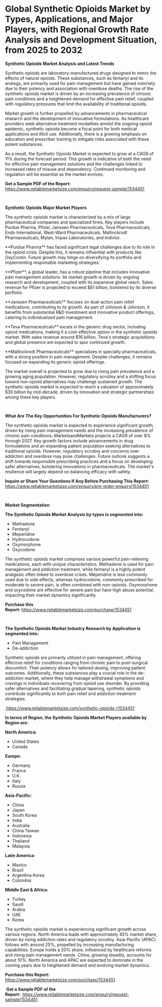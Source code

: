 <p><h1>Global Synthetic Opioids Market by Types, Applications, and Major Players, with Regional Growth Rate Analysis and Development Situation, from 2025 to 2032</h1></p><p><strong>Synthetic Opioids Market Analysis and Latest Trends</strong></p>
<p><p>Synthetic opioids are laboratory-manufactured drugs designed to mimic the effects of natural opioids. These substances, such as fentanyl and its analogs, are primarily used for pain management but have gained notoriety due to their potency and association with overdose deaths. The rise of the synthetic opioids market is driven by an increasing prevalence of chronic pain conditions and a heightened demand for effective pain relief, coupled with regulatory pressures that limit the availability of traditional opioids.</p><p>Market growth is further propelled by advancements in pharmaceutical research and the development of innovative formulations. As healthcare providers seek alternative treatment modalities amidst the ongoing opioid epidemic, synthetic opioids become a focal point for both medical applications and illicit use. Additionally, there is a growing emphasis on education and prescriber training to mitigate risks associated with these potent substances.</p><p>As a result, the Synthetic Opioids Market is expected to grow at a CAGR of 11% during the forecast period. This growth is indicative of both the need for effective pain management solutions and the challenges linked to increased rates of misuse and dependency. Continued monitoring and regulation will be essential as the market evolves.</p></p>
<p><strong>Get a Sample PDF of the Report:&nbsp;</strong> <a href="https://www.reliablemarketsize.com/enquiry/request-sample/1534451?utm_campaign=2008&utm_medium=2&utm_source=Github&utm_content=ia&utm_term=19042025&utm_id=synthetic-opioids">https://www.reliablemarketsize.com/enquiry/request-sample/1534451</a></p>
<p>&nbsp;</p>
<p><strong>Synthetic Opioids Major Market Players</strong></p>
<p><p>The synthetic opioids market is characterized by a mix of large pharmaceutical companies and specialized firms. Key players include Purdue Pharma, Pfizer, Janssen Pharmaceuticals, Teva Pharmaceuticals, Endo International, West-Ward Pharmaceuticals, Mallinckrodt Pharmaceuticals, Mylan, Impax Laboratories, and Indivior.</p><p>**Purdue Pharma** has faced significant legal challenges due to its role in the opioid crisis. Despite this, it remains influential with products like OxyContin. Future growth may hinge on diversifying its portfolio and implementing responsible marketing strategies.</p><p>**Pfizer**, a global leader, has a robust pipeline that includes innovative pain management solutions. Its market growth is driven by ongoing research and development, coupled with its expansive global reach. Sales revenue for Pfizer is projected to exceed $81 billion, bolstered by its diverse portfolio.</p><p>**Janssen Pharmaceuticals** focuses on dual-action pain relief medications, contributing to its growth. As part of Johnson & Johnson, it benefits from substantial R&D investment and innovative product offerings, catering to individualized pain management.</p><p>**Teva Pharmaceuticals** excels in the generic drug sector, including opioid medications, making it a cost-effective option in the synthetic opioids market. With sales revenue around $16 billion, Teva's strategic acquisitions and global presence are expected to spur continued growth.</p><p>**Mallinckrodt Pharmaceuticals** specializes in specialty pharmaceuticals, with a strong position in pain management. Despite challenges, it remains focused on expanding its generic opioid offerings.</p><p>The market overall is projected to grow due to rising pain prevalence and a growing aging population. However, regulatory scrutiny and a shifting focus toward non-opioid alternatives may challenge sustained growth. The synthetic opioids market is expected to reach a valuation of approximately $30 billion by mid-decade, driven by innovation and strategic partnerships among these key players.</p></p>
<p>&nbsp;</p>
<p><strong>What Are The Key Opportunities For Synthetic Opioids Manufacturers?</strong></p>
<p><p>The synthetic opioids market is expected to experience significant growth, driven by rising pain management needs and the increasing prevalence of chronic pain conditions. MarketsandMarkets projects a CAGR of over 8% through 2027. Key growth factors include advancements in drug formulations and an expanding patient population seeking alternatives to traditional opioids. However, regulatory scrutiny and concerns over addiction and overdose may pose challenges. Future outlook suggests a shift towards responsible prescribing practices and a focus on developing safer alternatives, bolstering innovations in pharmaceuticals. The market's resilience will largely depend on balancing efficacy with safety.</p></p>
<p><strong>Inquire or Share Your Questions If Any Before Purchasing This Report:</strong> <a href="https://www.reliablemarketsize.com/enquiry/pre-order-enquiry/1534451?utm_campaign=2008&utm_medium=2&utm_source=Github&utm_content=ia&utm_term=19042025&utm_id=synthetic-opioids">https://www.reliablemarketsize.com/enquiry/pre-order-enquiry/1534451</a></p>
<p>&nbsp;</p>
<p><strong>Market Segmentation</strong></p>
<p><strong>The Synthetic Opioids Market Analysis by types is segmented into:</strong></p>
<p><ul><li>Methadone</li><li>Fentanyl</li><li>Meperidine</li><li>Hydrocodone</li><li>Oxymorphone</li><li>Oxycodone</li></ul></p>
<p><p>The synthetic opioids market comprises various powerful pain-relieving medications, each with unique characteristics. Methadone is used for pain management and addiction treatment, while fentanyl is a highly potent analgesic often linked to overdose crises. Meperidine is less commonly used due to side effects, whereas hydrocodone, commonly prescribed for moderate to severe pain, is often combined with non-opioids. Oxymorphone and oxycodone are effective for severe pain but have high abuse potential, impacting their market dynamics significantly.</p></p>
<p><strong>Purchase this Report:&nbsp;</strong><a href="https://www.reliablemarketsize.com/purchase/1534451?utm_campaign=2008&utm_medium=2&utm_source=Github&utm_content=ia&utm_term=19042025&utm_id=synthetic-opioids">https://www.reliablemarketsize.com/purchase/1534451</a></p>
<p>&nbsp;</p>
<p><strong>The Synthetic Opioids Market Industry Research by Application is segmented into:</strong></p>
<p><ul><li>Pain Management</li><li>De-addiction</li></ul></p>
<p><p>Synthetic opioids are primarily utilized in pain management, offering effective relief for conditions ranging from chronic pain to post-surgical discomfort. Their potency allows for tailored dosing, improving patient outcomes. Additionally, these substances play a crucial role in the de-addiction market, where they help manage withdrawal symptoms and cravings in individuals recovering from opioid use disorder. By providing safer alternatives and facilitating gradual tapering, synthetic opioids contribute significantly to both pain relief and addiction treatment strategies.</p></p>
<p><a href="https://www.reliablemarketsize.com/synthetic-opioids-r1534451?utm_campaign=2008&utm_medium=2&utm_source=Github&utm_content=ia&utm_term=19042025&utm_id=synthetic-opioids">&nbsp;https://www.reliablemarketsize.com/synthetic-opioids-r1534451</a></p>
<p><strong>In terms of Region, the Synthetic Opioids Market Players available by Region are:</strong></p>
<p>
    <p> <strong> North America: </strong>
        <ul>
            <li>United States</li>
            <li>Canada</li>
        </ul>
        </p> 
    <p> <strong> Europe: </strong>
        <ul>
            <li>Germany</li>
            <li>France</li>
            <li>U.K.</li>
            <li>Italy</li>
            <li>Russia</li>
        </ul>
        </p> 
    <p> <strong> Asia-Pacific: </strong>
        <ul>
            <li>China</li>
            <li>Japan</li>
            <li>South Korea</li>
            <li>India</li>
            <li>Australia</li>
            <li>China Taiwan</li>
            <li>Indonesia</li>
            <li>Thailand</li>
            <li>Malaysia</li>
        </ul>
        </p> 
    <p> <strong> Latin America: </strong>
        <ul>
            <li>Mexico</li>
            <li>Brazil</li>
            <li>Argentina Korea</li>
            <li>Colombia</li>
        </ul>
        </p> 
    <p> <strong> Middle East & Africa: </strong>
        <ul>
            <li>Turkey</li>
            <li>Saudi</li>
            <li>Arabia</li>
            <li>UAE</li>
            <li>Korea</li>
        </ul>
    </p>
    </p>
<p><p>The synthetic opioids market is experiencing significant growth across various regions. North America leads with approximately 45% market share, driven by rising addiction rates and regulatory scrutiny. Asia-Pacific (APAC) follows with around 25%, propelled by increasing manufacturing capabilities. Europe holds a 20% share, influenced by healthcare reforms and rising pain management needs. China, growing steadily, accounts for about 10%. North America and APAC are expected to dominate in the coming years due to heightened demand and evolving market dynamics.</p></p>
<p><strong>Purchase this Report: </strong><a href="https://www.reliablemarketsize.com/purchase/1534451?utm_campaign=2008&utm_medium=2&utm_source=Github&utm_content=ia&utm_term=19042025&utm_id=synthetic-opioids">https://www.reliablemarketsize.com/purchase/1534451</a></p>
<p>&nbsp;<strong>Get a Sample PDF of the Report:&nbsp;&nbsp;</strong><a href="https://www.reliablemarketsize.com/enquiry/request-sample/1534451?utm_campaign=2008&utm_medium=2&utm_source=Github&utm_content=ia&utm_term=19042025&utm_id=synthetic-opioids">https://www.reliablemarketsize.com/enquiry/request-sample/1534451</a></p>
<p><strong></strong></p>
<p><p></p><p></p><p></p></p>